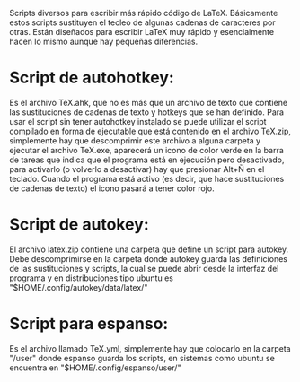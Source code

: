 Scripts diversos para escribir más rápido código de LaTeX. Básicamente estos scripts sustituyen el tecleo de algunas cadenas de caracteres por otras. Están diseñados para escribir LaTeX muy rápido y esencialmente hacen lo mismo aunque hay pequeñas diferencias.

# Script de autohotkey:
Es el archivo TeX.ahk, que no es más que un archivo de texto que contiene las sustituciones de cadenas de texto y hotkeys que se han definido. Para usar el script sin tener autohotkey instalado se puede utilizar el script compilado en forma de ejecutable que está contenido en el archivo TeX.zip, simplemente hay que descomprimir este archivo a alguna carpeta y ejecutar el archivo TeX.exe, aparecerá un icono de color verde en la barra de tareas que indica que el programa está en ejecución pero desactivado, para activarlo (o volverlo a desactivar) hay que presionar Alt+Ñ en el teclado. Cuando el programa está activo (es decir, que hace sustituciones de cadenas de texto) el icono pasará a tener color rojo.

# Script de autokey:
El archivo latex.zip contiene una carpeta que define un script para autokey. Debe descomprimirse en la carpeta donde autokey guarda las definiciones de las sustituciones y scripts, la cual se puede abrir desde la interfaz del programa y en distribuciones tipo ubuntu es "$HOME/.config/autokey/data/latex/"

# Script para espanso:
Es el archivo llamado TeX.yml, simplemente hay que colocarlo en la carpeta "/user" donde espanso guarda los scripts, en sistemas como ubuntu se encuentra en "$HOME/.config/espanso/user/"
